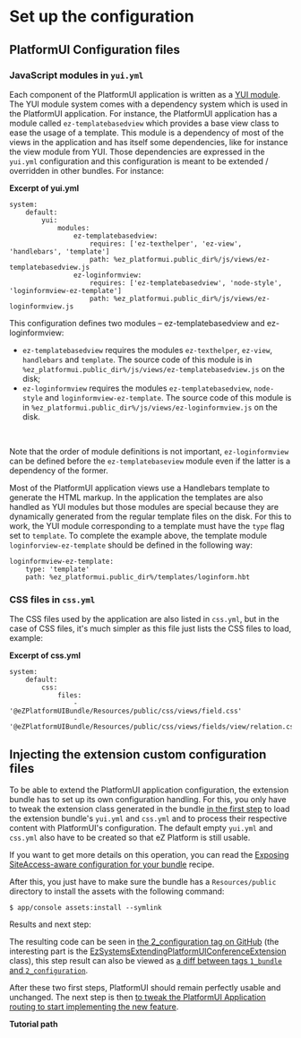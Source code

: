 # Set up the configuration

## PlatformUI Configuration files

### JavaScript modules in `yui.yml`

Each component of the PlatformUI application is written as a [YUI module](http://yuilibrary.com/yui/docs/yui/create.html). The YUI module system comes with a dependency system which is used in the PlatformUI application. For instance, the PlatformUI application has a module called `ez-templatebasedview` which provides a base view class to ease the usage of a template. This module is a dependency of most of the views in the application and has itself some dependencies, like for instance the view module from YUI. Those dependencies are expressed in the `yui.yml` configuration and this configuration is meant to be extended / overridden in other bundles. For instance:

**Excerpt of yui.yml**

```
system:
    default:
        yui:
            modules:                
                ez-templatebasedview:
                    requires: ['ez-texthelper', 'ez-view', 'handlebars', 'template']
                    path: %ez_platformui.public_dir%/js/views/ez-templatebasedview.js
                ez-loginformview:
                    requires: ['ez-templatebasedview', 'node-style', 'loginformview-ez-template']
                    path: %ez_platformui.public_dir%/js/views/ez-loginformview.js
```

This configuration defines two modules – ez-templatebasedview and ez-loginformview:

-   `ez-templatebasedview` requires the modules `ez-texthelper`, `ez-view`, `handlebars` and `template`. The source code of this module is in `%ez_platformui.public_dir%/js/views/ez-templatebasedview.js` on the disk;
-   `ez-loginformview` requires the modules `ez-templatebasedview`, `node-style` and `loginformview-ez-template`. The source code of this module is in `%ez_platformui.public_dir%/js/views/ez-loginformview.js` on the disk.

 

Note that the order of module definitions is not important, `ez-loginformview` can be defined before the `ez-templatebaseview` module even if the latter is a dependency of the former.

Most of the PlatformUI application views use a Handlebars template to generate the HTML markup. In the application the templates are also handled as YUI modules but those modules are special because they are dynamically generated from the regular template files on the disk. For this to work, the YUI module corresponding to a template must have the `type` flag set to `template`. To complete the example above, the template module `loginforview-ez-template` should be defined in the following way:

```
loginformview-ez-template:
    type: 'template'
    path: %ez_platformui.public_dir%/templates/loginform.hbt
```

### CSS files in `css.yml`

The CSS files used by the application are also listed in `css.yml`, but in the case of CSS files, it's much simpler as this file just lists the CSS files to load, example:

**Excerpt of css.yml**

```
system:
    default:
        css:
            files:
                - '@eZPlatformUIBundle/Resources/public/css/views/field.css'
                - '@eZPlatformUIBundle/Resources/public/css/views/fields/view/relation.css'
```

## Injecting the extension custom configuration files

To be able to extend the PlatformUI application configuration, the extension bundle has to set up its own configuration handling. For this, you only have to tweak the extension class generated in the bundle [in the first step](Create_the_extension_Bundle) to load the extension bundle's `yui.yml` and `css.yml` and to process their respective content with PlatformUI's configuration. The default empty `yui.yml` and `css.yml` also have to be created so that eZ Platform is still usable.

If you want to get more details on this operation, you can read the [Exposing SiteAccess-aware configuration for your bundle](Exposing_SiteAccess-aware_configuration_for_your_bundle) recipe.

After this, you just have to make sure the bundle has a `Resources/public` directory to install the assets with the following command:

```
$ app/console assets:install --symlink
```

Results and next step:

The resulting code can be seen in [the 2\_configuration tag on GitHub](https://github.com/ezsystems/ExtendingPlatformUIConferenceBundle/tree/2_configuration) (the interesting part is the [EzSystemsExtendingPlatformUIConferenceExtension](https://github.com/ezsystems/ExtendingPlatformUIConferenceBundle/blob/2_configuration/DependencyInjection/EzSystemsExtendingPlatformUIConferenceExtension.php) class), this step result can also be viewed as [a diff between tags `1_bundle` and `2_configuration`](https://github.com/ezsystems/ExtendingPlatformUIConferenceBundle/compare/1_bundle...2_configuration).

After these two first steps, PlatformUI should remain perfectly usable and unchanged. The next step is then [to tweak the PlatformUI Application routing to start implementing the new feature](Alter_the_JavaScript_Application_routing).

**Tutorial path**


